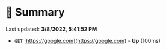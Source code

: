 # 📖 Summary
Last updated: **3/8/2022, 5:41:52 PM**

- `GET` [https://google.com](https://google.com) - **Up** (100ms)
